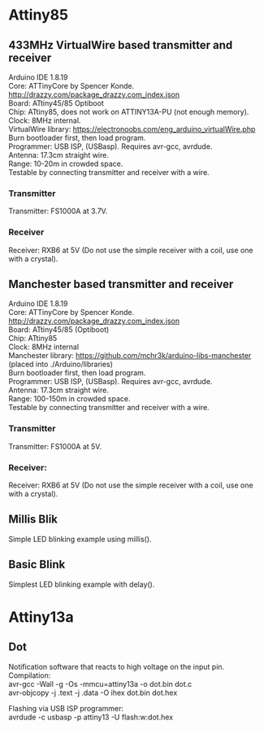 # Attiny85

## 433MHz VirtualWire based transmitter and receiver
Arduino IDE 1.8.19  
Core: ATTinyCore by Spencer Konde. http://drazzy.com/package_drazzy.com_index.json  
Board: ATtiny45/85 Optiboot  
Chip: ATtiny85, does not work on ATTINY13A-PU (not enough memory).  
Clock: 8MHz internal.  
VirtualWire library: https://electronoobs.com/eng_arduino_virtualWire.php  
Burn bootloader first, then load program.  
Programmer: USB ISP, (USBasp). Requires avr-gcc, avrdude.  
Antenna: 17.3cm straight wire.  
Range: 10-20m in crowded space.  
Testable by connecting transmitter and receiver with a wire.

### Transmitter
Transmitter: FS1000A at 3.7V.

### Receiver
Receiver: RXB6 at 5V (Do not use the simple receiver with a coil, use one with a crystal).

## Manchester based transmitter and receiver
Arduino IDE 1.8.19  
Core: ATTinyCore by Spencer Konde. http://drazzy.com/package_drazzy.com_index.json  
Board: ATtiny45/85 (Optiboot)  
Chip: ATtiny85  
Clock: 8MHz internal  
Manchester library: https://github.com/mchr3k/arduino-libs-manchester (placed into ./Arduino/libraries)  
Burn bootloader first, then load program.  
Programmer: USB ISP, (USBasp). Requires avr-gcc, avrdude.  
Antenna: 17.3cm straight wire.  
Range: 100-150m in crowded space.  
Testable by connecting transmitter and receiver with a wire.  

### Transmitter
Transmitter: FS1000A at 5V. 

### Receiver:
Receiver: RXB6 at 5V (Do not use the simple receiver with a coil, use one with a crystal).

## Millis Blik
Simple LED blinking example using millis().

## Basic Blink
Simplest LED blinking example with delay().

# Attiny13a

## Dot
Notification software that reacts to high voltage on the input pin.  
Compilation:  
avr-gcc -Wall -g -Os -mmcu=attiny13a -o dot.bin dot.c  
avr-objcopy -j .text -j .data -O ihex dot.bin dot.hex  
  
Flashing via USB ISP programmer:  
avrdude -c usbasp -p attiny13 -U flash:w:dot.hex  
